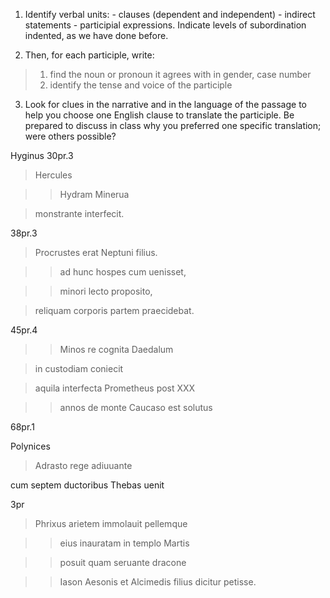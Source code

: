 1. Identify verbal units: - clauses (dependent and independent) - indirect statements - participial expressions. Indicate levels of subordination indented, as we have done before.

2. Then, for each participle, write:
>1. find the noun or pronoun it agrees with in gender, case number
>2. identify the tense and voice of the participle

3. Look for clues in the narrative and in the language of the passage to help you choose one English clause to translate the participle. Be prepared to discuss in class why you preferred one specific translation; were others possible?







Hyginus 30pr.3

>Hercules 

>>Hydram Minerua 

>monstrante interfecit.



38pr.3

>Procrustes erat Neptuni filius. 

>>ad hunc hospes cum uenisset, 

>>minori lecto proposito, 

>reliquam corporis partem praecidebat.


45pr.4

>>Minos re cognita Daedalum

>in custodiam coniecit

>aquila interfecta Prometheus post ⅩⅩⅩ 

>>annos de monte Caucaso est solutus

68pr.1

Polynices 

>Adrasto rege adiuuante 

cum septem ductoribus Thebas uenit


3pr

>Phrixus arietem immolauit pellemque 

>>eius inauratam in templo Martis 

>>posuit quam seruante dracone 

>>Iason Aesonis et Alcimedis filius dicitur petisse.
